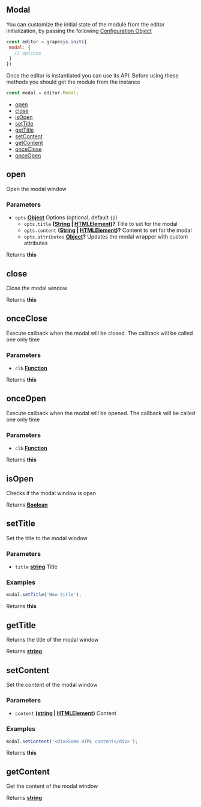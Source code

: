 <!-- Generated by documentation.js. Update this documentation by updating the source code. -->

## Modal

You can customize the initial state of the module from the editor initialization, by passing the following [Configuration Object][1]

```js
const editor = grapesjs.init({
 modal: {
   // options
 }
})
```

Once the editor is instantiated you can use its API. Before using these methods you should get the module from the instance

```js
const modal = editor.Modal;
```

-   [open][2]
-   [close][3]
-   [isOpen][4]
-   [setTitle][5]
-   [getTitle][6]
-   [setContent][7]
-   [getContent][8]
-   [onceClose][9]
-   [onceOpen][10]

## open

Open the modal window

### Parameters

-   `opts` **[Object][11]** Options (optional, default `{}`)
    -   `opts.title` **([String][12] \| [HTMLElement][13])?** Title to set for the modal
    -   `opts.content` **([String][12] \| [HTMLElement][13])?** Content to set for the modal
    -   `opts.attributes` **[Object][11]?** Updates the modal wrapper with custom attributes

Returns **this** 

## close

Close the modal window

Returns **this** 

## onceClose

Execute callback when the modal will be closed.
The callback will be called one only time

### Parameters

-   `clb` **[Function][14]** 

Returns **this** 

## onceOpen

Execute callback when the modal will be opened.
The callback will be called one only time

### Parameters

-   `clb` **[Function][14]** 

Returns **this** 

## isOpen

Checks if the modal window is open

Returns **[Boolean][15]** 

## setTitle

Set the title to the modal window

### Parameters

-   `title` **[string][12]** Title

### Examples

```javascript
modal.setTitle('New title');
```

Returns **this** 

## getTitle

Returns the title of the modal window

Returns **[string][12]** 

## setContent

Set the content of the modal window

### Parameters

-   `content` **([string][12] \| [HTMLElement][13])** Content

### Examples

```javascript
modal.setContent('<div>Some HTML content</div>');
```

Returns **this** 

## getContent

Get the content of the modal window

Returns **[string][12]** 

[1]: https://github.com/artf/grapesjs/blob/master/src/modal_dialog/config/config.js

[2]: #open

[3]: #close

[4]: #isopen

[5]: #settitle

[6]: #gettitle

[7]: #setcontent

[8]: #getcontent

[9]: #onceclose

[10]: #onceopen

[11]: https://developer.mozilla.org/docs/Web/JavaScript/Reference/Global_Objects/Object

[12]: https://developer.mozilla.org/docs/Web/JavaScript/Reference/Global_Objects/String

[13]: https://developer.mozilla.org/docs/Web/HTML/Element

[14]: https://developer.mozilla.org/docs/Web/JavaScript/Reference/Statements/function

[15]: https://developer.mozilla.org/docs/Web/JavaScript/Reference/Global_Objects/Boolean
